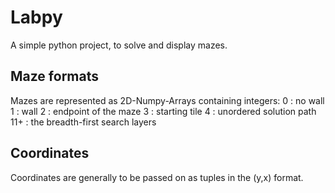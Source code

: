 # Labpy

A simple python project, to solve and display mazes.

## Maze formats

Mazes are represented as 2D-Numpy-Arrays containing integers:
0 : no wall
1 : wall
2 : endpoint of the maze
3 : starting tile
4 : unordered solution path
11+ : the breadth-first search layers

## Coordinates

Coordinates are generally to be passed on as tuples in the (y,x) format.
